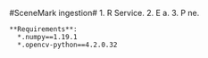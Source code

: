 #SceneMark ingestion#
	1. R Service.
	2. E a.
	3. P ne.

 

    **Requirements**:
      *.numpy==1.19.1
      *.opencv-python==4.2.0.32
